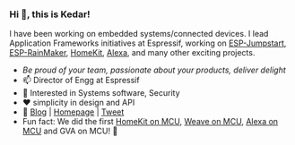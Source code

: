 ### Hi 👋, this is Kedar!

I have been working on embedded systems/connected devices. I lead Application Frameworks initiatives at Espressif, working on [ESP-Jumpstart](https://github.com/espressif/esp-jumpstart), [ESP-RainMaker](https://github.com/espressif/esp-rainmaker), [HomeKit](https://github.com/espressif/esp-apple-homekit-adk), [Alexa](https://github.com/espressif/esp-va-sdk), and many other exciting projects.

- _Be proud of your team, passionate about your products, deliver delight_
- 📫 Director of Engg at Espressif
- 🔭 Interested in Systems software, Security
- :heart: simplicity in design and API
- 💬 [Blog](https://medium.com/@kedars) | [Homepage](https://kedar.dumpstack.com) | [Tweet](https://twitter.com/kedarsovani)
- Fun fact: We did the first [HomeKit on MCU](https://www.imore.com/marvell-announces-homekit-sdk-hardware-manufacturers), [Weave on MCU](https://www.prnewswire.com/news-releases/marvells-ez-connect-mw300302-wi-fi-microcontrollers-recognized-as-industrys-first-google-weave-enabled-mcu-platform-300199231.html), [Alexa on MCU](https://medium.com/the-esp-journal/running-alexa-cpp-sdk-on-esp32-991051b2ce52) and GVA on MCU! :metal:


